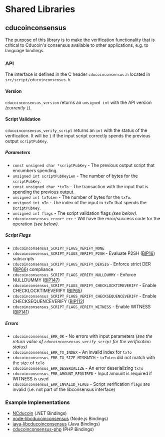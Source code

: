 Shared Libraries
================

## cducoinconsensus

The purpose of this library is to make the verification functionality that is critical to Cducoin's consensus available to other applications, e.g. to language bindings.

### API

The interface is defined in the C header `cducoinconsensus.h` located in `src/script/cducoinconsensus.h`.

#### Version

`cducoinconsensus_version` returns an `unsigned int` with the API version *(currently `1`)*.

#### Script Validation

`cducoinconsensus_verify_script` returns an `int` with the status of the verification. It will be `1` if the input script correctly spends the previous output `scriptPubKey`.

##### Parameters
- `const unsigned char *scriptPubKey` - The previous output script that encumbers spending.
- `unsigned int scriptPubKeyLen` - The number of bytes for the `scriptPubKey`.
- `const unsigned char *txTo` - The transaction with the input that is spending the previous output.
- `unsigned int txToLen` - The number of bytes for the `txTo`.
- `unsigned int nIn` - The index of the input in `txTo` that spends the `scriptPubKey`.
- `unsigned int flags` - The script validation flags *(see below)*.
- `cducoinconsensus_error* err` - Will have the error/success code for the operation *(see below)*.

##### Script Flags
- `cducoinconsensus_SCRIPT_FLAGS_VERIFY_NONE`
- `cducoinconsensus_SCRIPT_FLAGS_VERIFY_P2SH` - Evaluate P2SH ([BIP16](https://github.com/cducoin/bips/blob/master/bip-0016.mediawiki)) subscripts
- `cducoinconsensus_SCRIPT_FLAGS_VERIFY_DERSIG` - Enforce strict DER ([BIP66](https://github.com/cducoin/bips/blob/master/bip-0066.mediawiki)) compliance
- `cducoinconsensus_SCRIPT_FLAGS_VERIFY_NULLDUMMY` - Enforce NULLDUMMY ([BIP147](https://github.com/cducoin/bips/blob/master/bip-0147.mediawiki))
- `cducoinconsensus_SCRIPT_FLAGS_VERIFY_CHECKLOCKTIMEVERIFY` - Enable CHECKLOCKTIMEVERIFY ([BIP65](https://github.com/cducoin/bips/blob/master/bip-0065.mediawiki))
- `cducoinconsensus_SCRIPT_FLAGS_VERIFY_CHECKSEQUENCEVERIFY` - Enable CHECKSEQUENCEVERIFY ([BIP112](https://github.com/cducoin/bips/blob/master/bip-0112.mediawiki))
- `cducoinconsensus_SCRIPT_FLAGS_VERIFY_WITNESS` - Enable WITNESS ([BIP141](https://github.com/cducoin/bips/blob/master/bip-0141.mediawiki))

##### Errors
- `cducoinconsensus_ERR_OK` - No errors with input parameters *(see the return value of `cducoinconsensus_verify_script` for the verification status)*
- `cducoinconsensus_ERR_TX_INDEX` - An invalid index for `txTo`
- `cducoinconsensus_ERR_TX_SIZE_MISMATCH` - `txToLen` did not match with the size of `txTo`
- `cducoinconsensus_ERR_DESERIALIZE` - An error deserializing `txTo`
- `cducoinconsensus_ERR_AMOUNT_REQUIRED` - Input amount is required if WITNESS is used
- `cducoinconsensus_ERR_INVALID_FLAGS` - Script verification `flags` are invalid (i.e. not part of the libconsensus interface)

### Example Implementations
- [NCducoin](https://github.com/MetacoSA/NCducoin/blob/5e1055cd7c4186dee4227c344af8892aea54faec/NCducoin/Script.cs#L979-#L1031) (.NET Bindings)
- [node-libcducoinconsensus](https://github.com/bitpay/node-libcducoinconsensus) (Node.js Bindings)
- [java-libcducoinconsensus](https://github.com/dexX7/java-libcducoinconsensus) (Java Bindings)
- [cducoinconsensus-php](https://github.com/Bit-Wasp/cducoinconsensus-php) (PHP Bindings)
